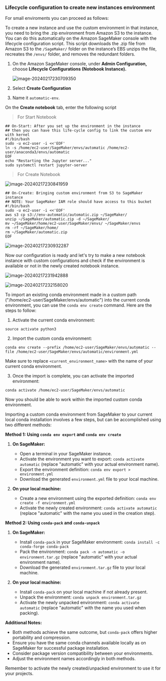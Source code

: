 ### Lifecycle configuration to create new instances  environment

For small enviroments you can proceed as follows:

To create a new instance and use the custom environment in that instance, you need to bring the .zip environment from Amazon S3 to the instance. You can do this automatically on the Amazon SageMaker console with the lifecycle configuration script. This script downloads the .zip file from Amazon S3 to the `/SageMaker/` folder on the instance’s EBS unzips the file, recreates the `/envs/` folder, and removes the redundant folders.

1. On the Amazon SageMaker console, under **Admin Configuration,** choose **Lifecycle Configurations (Notebook Instance).**

   ![image-20240217230709350](assets/images/posts/README/image-20240217230709350.png)

2. Select **Create Configuration**

3. Name it `automatic-env`.

On the **Create notebook** tab, enter the following script

> For Start Notebook

```plaintext
## On-Start: After you set up the environment in the instance
## then you can have this life-cycle config to link the custom env with kernel
#!/bin/bash    
sudo -u ec2-user -i <<'EOF'    
ln -s /home/ec2-user/SageMaker/envs/automatic /home/ec2-user/anaconda3/envs/automatic
EOF
echo "Restarting the Jupyter server..."
sudo systemctl restart jupyter-server
```

> For Create Notebook

![image-20240217230841959](assets/images/posts/README/image-20240217230841959.png)

```plaintext
## On-Create: Bringing custom environment from S3 to SageMaker instance
## NOTE: Your SageMaker IAM role should have access to this bucket
#!/bin/bash    
sudo -u ec2-user -i <<'EOF'
aws s3 cp s3://env-automatic/automatic.zip ~/SageMaker/
unzip ~/SageMaker/automatic.zip -d ~/SageMaker/
mv ~/SageMaker/home/ec2-user/SageMaker/envs/ ~/SageMaker/envs
rm -rf ~/SageMaker/home/
rm ~/SageMaker/automatic.zip
EOF
```

![image-20240217230932287](assets/images/posts/README/image-20240217230932287.png)

Now our configuration is ready and let's try to make a new notebook instance with custom configurations and check if the environment is available or not in the newly created notebook instance.

![image-20240217231942888](assets/images/posts/README/image-20240217231942888.png)

![image-20240217232158020](assets/images/posts/README/image-20240217232158020.png)

To import an existing conda environment made in a custom path ("/home/ec2-user/SageMaker/envs/automatic") into the current conda environment, you can use the `conda env create` command. Here are the steps to follow:

1. Activate the current conda environment:
```
source activate python3
```

2. Import the custom conda environment:
```
conda env create --prefix /home/ec2-user/SageMaker/envs/automatic --file /home/ec2-user/SageMaker/envs/automatic/environment.yml
```
Make sure to replace `<current_environment_name>` with the name of your current conda environment.

3. Once the import is complete, you can activate the imported environment:
```
conda activate /home/ec2-user/SageMaker/envs/automatic
```

Now you should be able to work within the imported custom conda environment.

Importing a custom conda environment from SageMaker to your current local conda installation involves a few steps, but can be accomplished using two different methods:



**Method 1: Using `conda env export` and `conda env create`**

1. **On SageMaker:**

   

   - Open a terminal in your SageMaker instance.
   - Activate the environment you want to export: `conda activate automatic` (replace "automatic" with your actual environment name).
   - Export the environment definition: `conda env export > environment.yml`
   - Download the generated `environment.yml` file to your local machine.

2. **On your local machine:**

   - Create a new environment using the exported definition: `conda env create -f environment.yml`
   - Activate the newly created environment: `conda activate automatic` (replace "automatic" with the name you used in the creation step).

**Method 2: Using `conda-pack` and `conda-unpack`**

1. **On SageMaker:**

   

   - Install `conda-pack` in your SageMaker environment: `conda install -c conda-forge conda-pack`
   - Pack the environment: `conda pack -n automatic -o environment.tar.gz` (replace "automatic" with your actual environment name).
   - Download the generated `environment.tar.gz` file to your local machine.

2. **On your local machine:**

   - Install `conda-pack` on your local machine if not already present.
   - Unpack the environment: `conda unpack environment.tar.gz`
   - Activate the newly unpacked environment: `conda activate automatic` (replace "automatic" with the name you used when packing).

**Additional Notes:**

- Both methods achieve the same outcome, but `conda-pack` offers higher portability and compression.
- Ensure you have the same conda channels available locally as on SageMaker for successful package installation.
- Consider package version compatibility between your environments.
- Adjust the environment names accordingly in both methods.

Remember to activate the newly created/unpacked environment to use it for your projects.